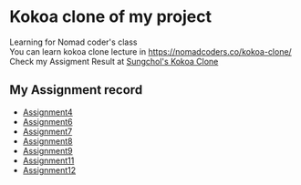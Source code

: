 # Kokoa clone of my project

Learning for Nomad coder's class </br>
You can learn kokoa clone lecture in https://nomadcoders.co/kokoa-clone/  
Check my Assigment Result at [Sungchol's Kokoa Clone](https://sungchol3.github.io/kokoa-clone/index.html)

## My Assignment record

+ [Assignment4](https://sungchol3.github.io/kokoa-clone/Assignment/Assignment4/index.html)
+ [Assignment6](https://sungchol3.github.io/kokoa-clone/Assignment/Assignment6/index.html)
+ [Assignment7](https://sungchol3.github.io/kokoa-clone/Assignment/Assignment7/index.html)
+ [Assignment8](https://sungchol3.github.io/kokoa-clone/Assignment/Assignment8/index.html)
+ [Assignment9](https://sungchol3.github.io/kokoa-clone/Assignment/Assignment9/index.html)
+ [Assignment11](https://sungchol3.github.io/kokoa-clone/Assignment/Assignment11/index.html)
+ [Assignment12](https://sungchol3.github.io/kokoa-clone/Assignment/Assignment12/index.html)